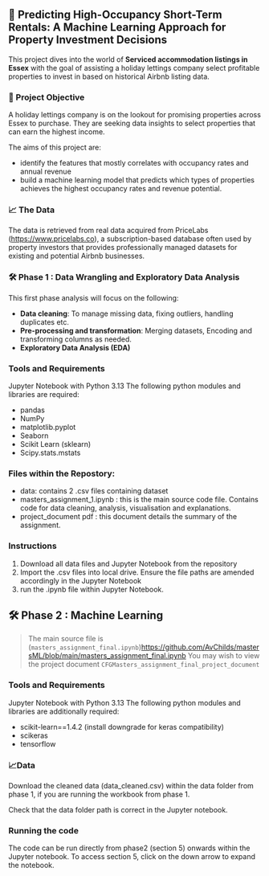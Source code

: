 
## 🏡 **Predicting High-Occupancy Short-Term Rentals: A Machine Learning Approach for Property Investment Decisions**

This project dives into the world of **Serviced accommodation listings in Essex** with the goal of assisting a holiday lettings company select profitable properties to invest in based on historical Airbnb listing data. 


### 🧠 Project Objective

A holiday lettings company is on the lookout for promising properties across Essex to purchase. They are seeking data insights to select properties that can earn the highest income. 

The aims of this project are:
- identify the features that mostly correlates with occupancy rates and annual revenue
- build a machine learning model that predicts which types of properties achieves the highest occupancy rates and revenue potential. 

### 📈 The Data

The data is retrieved from real data acquired from PriceLabs (https://www.pricelabs.co), a subscription-based database often used by property investors that provides professionally managed datasets for existing and potential Airbnb businesses.

### 🛠️ Phase 1 : Data Wrangling and Exploratory Data Analysis

This first phase analysis will focus on the following:
- **Data cleaning**: To manage missing data, fixing outliers, handling duplicates etc.
- **Pre-processing and transformation**: Merging datasets, Encoding and transforming columns as needed.
- **Exploratory Data Analysis (EDA)**

### Tools and Requirements
Jupyter Notebook with Python 3.13
The following python modules and libraries are required:
- pandas
- NumPy
- matplotlib.pyplot
- Seaborn
- Scikit Learn (sklearn)
- Scipy.stats.mstats

### Files within the Repostory:
- data: contains 2 .csv files containing dataset
- masters_assignment_1.ipynb  : this is the main source code file. Contains code for data cleaning, analysis, visualisation and explanations.
- project_document pdf : this document details the summary of the assignment.


### Instructions
1. Download all data files and Jupyter Notebook from the repository
2. Import the .csv files into local drive. Ensure the file paths are amended accordingly in the Jupyter Notebook
3. run the .ipynb file within Jupyter Notebook.
   
## 🛠️ Phase 2 : Machine Learning
> The main source file is (`masters_assignment_final.ipynb`)<https://github.com/AvChilds/mastersML/blob/main/masters_assignment_final.ipynb>
> You may wish to view the project document `CFGMasters_assignment_final_project_document`

### Tools and Requirements
Jupyter Notebook with Python 3.13
The following python modules and libraries are additionally required:
-  scikit-learn==1.4.2 (install downgrade for keras compatibility)
-  scikeras
-  tensorflow

 ### 📈Data
 Download the cleaned data (data_cleaned.csv) within the data folder from phase 1, if  you are running the workbook from phase 1.
 
Check that the data folder path is correct in the Jupyter notebook. 

 ### Running the code
 The code can be run directly from phase2 (section 5) onwards within the Jupyter notebook. To access section 5, click on the down arrow to expand the notebook.  



